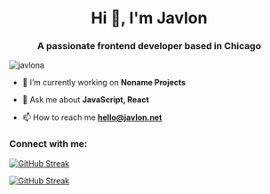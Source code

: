<h1 align="center">Hi 👋, I'm Javlon</h1>
<h3 align="center">A passionate frontend developer based in Chicago</h3>

<p align="left"> <img src="https://komarev.com/ghpvc/?username=javlona&label=Profile%20views&color=0e75b6&style=flat" alt="javlona" /> </p>

- 🔭 I’m currently working on **Noname Projects**

- 💬 Ask me about **JavaScript, React**

- 📫 How to reach me **hello@javlon.net**

<h3 align="left">Connect with me:</h3>
<p align="left">
</p>

[![GitHub Streak](https://github-readme-streak-stats.herokuapp.com?user=javlona&theme=merko)](https://git.io/streak-stats)

<a href="https://git.io/streak-stats"><img src="https://github-readme-streak-stats.herokuapp.com?user=javlona&theme=merko" alt="GitHub Streak" /></a>
